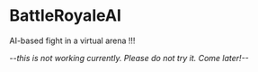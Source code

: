 # BattleRoyaleAI

AI-based fight in a virtual arena !!!


*--this is not working currently. Please do not try it. Come later!--*


